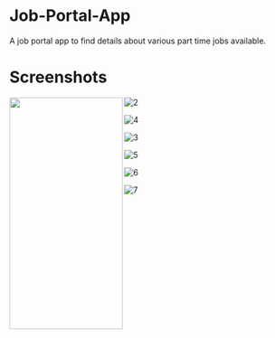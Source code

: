 # Job-Portal-App
A job portal app to find details about various part time jobs available. 

# Screenshots

<a href="url"><img src="https://user-images.githubusercontent.com/78342322/125240612-f505b400-e307-11eb-8957-8843733bb1ae.jpg" align="left" height="410" width="200" ></a>

![2](https://user-images.githubusercontent.com/78342322/125240639-fafb9500-e307-11eb-9142-d82acab2d979.jpg)

![4](https://user-images.githubusercontent.com/78342322/125240652-018a0c80-e308-11eb-833d-b3b62619f87d.jpg)

![3](https://user-images.githubusercontent.com/78342322/125240663-051d9380-e308-11eb-9670-46c8d78198e4.jpg)

![5](https://user-images.githubusercontent.com/78342322/125240672-08188400-e308-11eb-934e-58969f54d1f5.jpg)

![6](https://user-images.githubusercontent.com/78342322/125240682-0b137480-e308-11eb-9c0b-f878c32d91c7.jpg)

![7](https://user-images.githubusercontent.com/78342322/125240687-0e0e6500-e308-11eb-808a-74aeedca5c6f.jpg)
